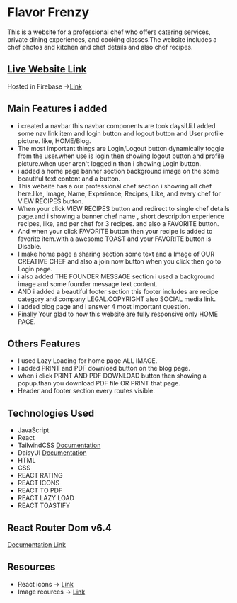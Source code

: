 # Flavor Frenzy 

This is a website for a professional chef who offers catering services, private dining experiences, and cooking classes.The website includes a chef photos and kitchen and chef details and also chef recipes.

## [Live Website Link](https://flavor-frenzy-a9842.web.app/) 
Hosted in Firebase ->[Link](https://flavor-frenzy-a9842.web.app/)

## Main Features i added

- i created a navbar this navbar components are took daysiUi.I added some nav link item and login button and logout button and User profile picture. like, HOME/Blog.
- The most important things are Login/Logout button dynamically toggle from the user.when use is login then showing logout button and profile picture.when user aren't loggedIn than i showing Login button.
- i added a home page banner section background image on the some beautiful text content and a button.
- This website has a our professional chef section i showing all chef here.like, Image, Name, Experience, Recipes, Like, and every chef for VIEW RECIPES button. 
- When your click VIEW RECIPES button and redirect to single chef details page.and i showing a banner chef name , short description experience recipes, like, and per chef for 3 recipes. and also a FAVORITE button.
- And when your click FAVORITE button then your recipe is added to favorite item.with a awesome TOAST and your FAVORITE button is Disable.
- I make home page a sharing section some text and a Image of OUR CREATIVE CHEF and also a join now button when you click then go to Login page.
- i also added THE FOUNDER MESSAGE section i used a background image and some founder message text content.
- AND i added a beautiful footer section this footer includes are recipe category and company LEGAL.COPYRIGHT also SOCIAL media link.
- i added blog page and i answer 4 most important question.  
- Finally Your glad to now this website are fully responsive only HOME PAGE.

## Others Features

- I used Lazy Loading for home page ALL IMAGE.
- I added PRINT and PDF download button on the blog page.
- when i click PRINT AND PDF DOWNLOAD button then showing a popup.than you download PDF file OR PRINT that page.
- Header and footer section every routes visible.

## Technologies Used

- JavaScript
- React
- TailwindCSS  [Documentation](https://tailwindcss.com/docs/installation)
- DaisyUI [Documentation](https://daisyui.com/docs/install/)
- HTML
- CSS
- REACT RATING 
- REACT ICONS
- REACT TO PDF 
- REACT LAZY LOAD
- REACT TOASTIFY
## React Router Dom v6.4
[Documentation Link](https://reactrouter.com/en/main/start/tutorial)  

## Resources
- React icons -> [Link](https://github.com/tailwindlabs/heroicons)
- Image reources -> [Link](https://www.google.com/)